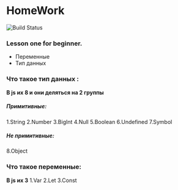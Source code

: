 # HomeWork

![Build Status](https://avatars.mds.yandex.net/i?id=6306d83e1e6e8dcfe115812911055c10be68ccc1-9181119-images-thumbs&n=13)

###  Lesson one for beginner.

- Переменные 
- Тип данных

### Что такое тип данных :
  **В js их 8 и они деляться на 2 группы**
##### Примитивные: #####
  1.String
  2.Number
  3.BigInt
  4.Null
  5.Boolean
  6.Undefined
  7.Symbol
  ##### Не примитивные: #####
  8.Object
  
 ### Что такое переменные: ###
   **В js их 3**
   1.Var
   2.Let
   3.Const